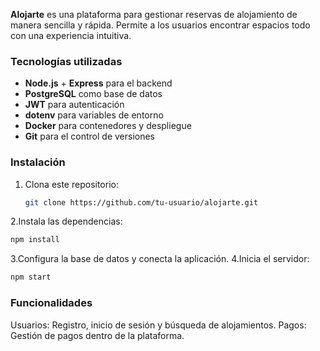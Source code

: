 
**Alojarte** es una plataforma para gestionar reservas de alojamiento de manera sencilla y rápida. Permite a los usuarios encontrar espacios todo con una experiencia intuitiva.

### Tecnologías utilizadas

- **Node.js** + **Express** para el backend
- **PostgreSQL** como base de datos
- **JWT** para autenticación
- **dotenv** para variables de entorno
- **Docker** para contenedores y despliegue
- **Git** para el control de versiones

### Instalación

1. Clona este repositorio:
   ```bash
   git clone https://github.com/tu-usuario/alojarte.git
   ```
2.Instala las dependencias:
```bash
npm install
```
3.Configura la base de datos y conecta la aplicación.
4.Inicia el servidor:

```bash
npm start
```

 ### Funcionalidades
Usuarios: Registro, inicio de sesión y búsqueda de alojamientos.
Pagos: Gestión de pagos dentro de la plataforma.
